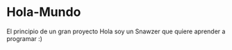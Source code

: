 # Hola-Mundo
El principio de un gran proyecto 
Hola soy un Snawzer que quiere aprender a programar :) 
